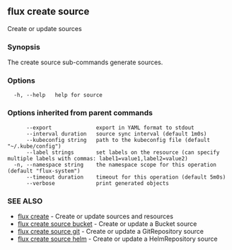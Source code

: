 ## flux create source

Create or update sources

### Synopsis

The create source sub-commands generate sources.

### Options

```
  -h, --help   help for source
```

### Options inherited from parent commands

```
      --export              export in YAML format to stdout
      --interval duration   source sync interval (default 1m0s)
      --kubeconfig string   path to the kubeconfig file (default "~/.kube/config")
      --label strings       set labels on the resource (can specify multiple labels with commas: label1=value1,label2=value2)
  -n, --namespace string    the namespace scope for this operation (default "flux-system")
      --timeout duration    timeout for this operation (default 5m0s)
      --verbose             print generated objects
```

### SEE ALSO

* [flux create](flux_create.md)	 - Create or update sources and resources
* [flux create source bucket](flux_create_source_bucket.md)	 - Create or update a Bucket source
* [flux create source git](flux_create_source_git.md)	 - Create or update a GitRepository source
* [flux create source helm](flux_create_source_helm.md)	 - Create or update a HelmRepository source

